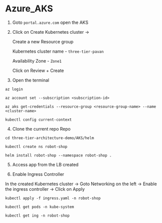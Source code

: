 # Azure_AKS

1. Goto `portal.azure.com` open the AKS


2. Click on Create Kubernetes cluster -> 

    Create a new Resource group 
    
    Kubernetes cluster name - `three-tier-pavan`
    
    Availability Zone - `Zone1`
    
    Click on Review + Create


3. Open the terminal

```
az login
```
```
az account set --subscription <subscription-id>
```
```
az aks get-credentials --resource-group <resource-group-name> --name <cluster-name>
```
```
kubectl config current-context
```

4. Clone the current repo Repo 

```
cd three-tier-architecture-demo/AKS/helm
```
```
kubectl create ns robot-shop
```
```
helm install robot-shop --namespace robot-shop .
```

5. Access app from the LB created


6. Enable Ingress Controller 

In the created Kubernetes cluster -> Goto Networking on the left -> Enable the ingress controller -> Click on Apply 

```
kubectl apply -f ingress.yaml -n robot-shop
```
```
kubectl get pods -n kube-system
```
```
kubectl get ing -n robot-shop
```

